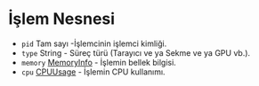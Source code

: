 # İşlem Nesnesi

* `pid` Tam sayı -İşlemcinin işlemci kimliği.
* `type` String - Süreç türü (Tarayıcı ve ya Sekme ve ya GPU vb.).
* `memory` [MemoryInfo](memory-info.md) - İşlemin bellek bilgisi.
* `cpu` [CPUUsage](cpu-usage.md) - İşlemin CPU kullanımı.